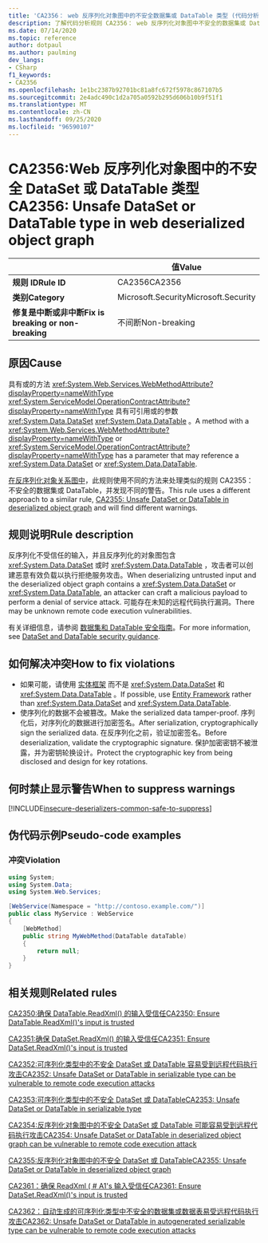 ```yaml
---
title: 'CA2356： web 反序列化对象图中的不安全数据集或 DataTable 类型 (代码分析) '
description: 了解代码分析规则 CA2356： web 反序列化对象图中不安全的数据集或 DataTable 类型
ms.date: 07/14/2020
ms.topic: reference
author: dotpaul
ms.author: paulming
dev_langs:
- CSharp
f1_keywords:
- CA2356
ms.openlocfilehash: 1e1bc2387b92701bc81a8fc672f5978c867107b5
ms.sourcegitcommit: 2e4adc490c1d2a705a0592b295d606b10b9f51f1
ms.translationtype: MT
ms.contentlocale: zh-CN
ms.lasthandoff: 09/25/2020
ms.locfileid: "96590107"
---
```

# <a name="ca2356-unsafe-dataset-or-datatable-type-in-web-deserialized-object-graph"></a><span data-ttu-id="701ee-103">CA2356:Web 反序列化对象图中的不安全 DataSet 或 DataTable 类型</span><span class="sxs-lookup"><span data-stu-id="701ee-103">CA2356: Unsafe DataSet or DataTable type in web deserialized object graph</span></span>

| | <span data-ttu-id="701ee-104">值</span><span class="sxs-lookup"><span data-stu-id="701ee-104">Value</span></span> |
|-|-|
| <span data-ttu-id="701ee-105">**规则 ID**</span><span class="sxs-lookup"><span data-stu-id="701ee-105">**Rule ID**</span></span> |<span data-ttu-id="701ee-106">CA2356</span><span class="sxs-lookup"><span data-stu-id="701ee-106">CA2356</span></span>|
| <span data-ttu-id="701ee-107">**类别**</span><span class="sxs-lookup"><span data-stu-id="701ee-107">**Category**</span></span> |<span data-ttu-id="701ee-108">Microsoft.Security</span><span class="sxs-lookup"><span data-stu-id="701ee-108">Microsoft.Security</span></span>|
| <span data-ttu-id="701ee-109">**修复是中断或非中断**</span><span class="sxs-lookup"><span data-stu-id="701ee-109">**Fix is breaking or non-breaking**</span></span> |<span data-ttu-id="701ee-110">不间断</span><span class="sxs-lookup"><span data-stu-id="701ee-110">Non-breaking</span></span>|

## <a name="cause"></a><span data-ttu-id="701ee-111">原因</span><span class="sxs-lookup"><span data-stu-id="701ee-111">Cause</span></span>

<span data-ttu-id="701ee-112">具有或的方法 <xref:System.Web.Services.WebMethodAttribute?displayProperty=nameWithType> <xref:System.ServiceModel.OperationContractAttribute?displayProperty=nameWithType> 具有可引用或的参数 <xref:System.Data.DataSet> <xref:System.Data.DataTable> 。</span><span class="sxs-lookup"><span data-stu-id="701ee-112">A method with a <xref:System.Web.Services.WebMethodAttribute?displayProperty=nameWithType> or <xref:System.ServiceModel.OperationContractAttribute?displayProperty=nameWithType> has a parameter that may reference a <xref:System.Data.DataSet> or <xref:System.Data.DataTable>.</span></span>

<span data-ttu-id="701ee-113">[在反序列化对象关系图中](ca2355.md)，此规则使用不同的方法来处理类似的规则 CA2355：不安全的数据集或 DataTable，并发现不同的警告。</span><span class="sxs-lookup"><span data-stu-id="701ee-113">This rule uses a different approach to a similar rule, [CA2355: Unsafe DataSet or DataTable in deserialized object graph](ca2355.md) and will find different warnings.</span></span>

## <a name="rule-description"></a><span data-ttu-id="701ee-114">规则说明</span><span class="sxs-lookup"><span data-stu-id="701ee-114">Rule description</span></span>

<span data-ttu-id="701ee-115">反序列化不受信任的输入，并且反序列化的对象图包含 <xref:System.Data.DataSet> 或时 <xref:System.Data.DataTable> ，攻击者可以创建恶意有效负载以执行拒绝服务攻击。</span><span class="sxs-lookup"><span data-stu-id="701ee-115">When deserializing untrusted input and the deserialized object graph contains a <xref:System.Data.DataSet> or <xref:System.Data.DataTable>, an attacker can craft a malicious payload to perform a denial of service attack.</span></span> <span data-ttu-id="701ee-116">可能存在未知的远程代码执行漏洞。</span><span class="sxs-lookup"><span data-stu-id="701ee-116">There may be unknown remote code execution vulnerabilities.</span></span>

<span data-ttu-id="701ee-117">有关详细信息，请参阅 [数据集和 DataTable 安全指南](https://go.microsoft.com/fwlink/?linkid=2132227)。</span><span class="sxs-lookup"><span data-stu-id="701ee-117">For more information, see [DataSet and DataTable security guidance](https://go.microsoft.com/fwlink/?linkid=2132227).</span></span>

## <a name="how-to-fix-violations"></a><span data-ttu-id="701ee-118">如何解决冲突</span><span class="sxs-lookup"><span data-stu-id="701ee-118">How to fix violations</span></span>

- <span data-ttu-id="701ee-119">如果可能，请使用 [实体框架](/ef/) 而不是 <xref:System.Data.DataSet> 和 <xref:System.Data.DataTable> 。</span><span class="sxs-lookup"><span data-stu-id="701ee-119">If possible, use [Entity Framework](/ef/) rather than <xref:System.Data.DataSet> and <xref:System.Data.DataTable>.</span></span>
- <span data-ttu-id="701ee-120">使序列化的数据不会被篡改。</span><span class="sxs-lookup"><span data-stu-id="701ee-120">Make the serialized data tamper-proof.</span></span> <span data-ttu-id="701ee-121">序列化后，对序列化的数据进行加密签名。</span><span class="sxs-lookup"><span data-stu-id="701ee-121">After serialization, cryptographically sign the serialized data.</span></span> <span data-ttu-id="701ee-122">在反序列化之前，验证加密签名。</span><span class="sxs-lookup"><span data-stu-id="701ee-122">Before deserialization, validate the cryptographic signature.</span></span> <span data-ttu-id="701ee-123">保护加密密钥不被泄露，并为密钥轮换设计。</span><span class="sxs-lookup"><span data-stu-id="701ee-123">Protect the cryptographic key from being disclosed and design for key rotations.</span></span>

## <a name="when-to-suppress-warnings"></a><span data-ttu-id="701ee-124">何时禁止显示警告</span><span class="sxs-lookup"><span data-stu-id="701ee-124">When to suppress warnings</span></span>

[!INCLUDE[insecure-deserializers-common-safe-to-suppress](~/includes/code-analysis/insecure-deserializers-common-safe-to-suppress.md)]

## <a name="pseudo-code-examples"></a><span data-ttu-id="701ee-125">伪代码示例</span><span class="sxs-lookup"><span data-stu-id="701ee-125">Pseudo-code examples</span></span>

### <a name="violation"></a><span data-ttu-id="701ee-126">冲突</span><span class="sxs-lookup"><span data-stu-id="701ee-126">Violation</span></span>

```csharp
using System;
using System.Data;
using System.Web.Services;

[WebService(Namespace = "http://contoso.example.com/")]
public class MyService : WebService
{
    [WebMethod]
    public string MyWebMethod(DataTable dataTable)
    {
        return null;
    }
}
```

## <a name="related-rules"></a><span data-ttu-id="701ee-127">相关规则</span><span class="sxs-lookup"><span data-stu-id="701ee-127">Related rules</span></span>

[<span data-ttu-id="701ee-128">CA2350:确保 DataTable.ReadXml() 的输入受信任</span><span class="sxs-lookup"><span data-stu-id="701ee-128">CA2350: Ensure DataTable.ReadXml()'s input is trusted</span></span>](ca2350.md)

[<span data-ttu-id="701ee-129">CA2351:确保 DataSet.ReadXml() 的输入受信任</span><span class="sxs-lookup"><span data-stu-id="701ee-129">CA2351: Ensure DataSet.ReadXml()'s input is trusted</span></span>](ca2351.md)

[<span data-ttu-id="701ee-130">CA2352:可序列化类型中的不安全 DataSet 或 DataTable 容易受到远程代码执行攻击</span><span class="sxs-lookup"><span data-stu-id="701ee-130">CA2352: Unsafe DataSet or DataTable in serializable type can be vulnerable to remote code execution attacks</span></span>](ca2352.md)

[<span data-ttu-id="701ee-131">CA2353:可序列化类型中的不安全 DataSet 或 DataTable</span><span class="sxs-lookup"><span data-stu-id="701ee-131">CA2353: Unsafe DataSet or DataTable in serializable type</span></span>](ca2353.md)

[<span data-ttu-id="701ee-132">CA2354:反序列化对象图中的不安全 DataSet 或 DataTable 可能容易受到远程代码执行攻击</span><span class="sxs-lookup"><span data-stu-id="701ee-132">CA2354: Unsafe DataSet or DataTable in deserialized object graph can be vulnerable to remote code execution attack</span></span>](ca2354.md)

[<span data-ttu-id="701ee-133">CA2355:反序列化对象图中的不安全 DataSet 或 DataTable</span><span class="sxs-lookup"><span data-stu-id="701ee-133">CA2355: Unsafe DataSet or DataTable in deserialized object graph</span></span>](ca2355.md)

[<span data-ttu-id="701ee-134">CA2361：确保 ReadXml ( # A1's 输入受信任</span><span class="sxs-lookup"><span data-stu-id="701ee-134">CA2361: Ensure DataSet.ReadXml()'s input is trusted</span></span>](ca2361.md)

[<span data-ttu-id="701ee-135">CA2362：自动生成的可序列化类型中不安全的数据集或数据表易受远程代码执行攻击</span><span class="sxs-lookup"><span data-stu-id="701ee-135">CA2362: Unsafe DataSet or DataTable in autogenerated serializable type can be vulnerable to remote code execution attacks</span></span>](ca2362.md)
